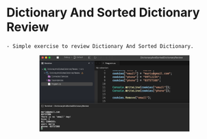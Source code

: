 # Dictionary And Sorted Dictionary Review

    - Simple exercise to review Dictionary And Sorted Dictionary.

<p align="center">
  <img src="./screenshots/example1.png" width="350" title="Console">
</p>
